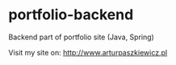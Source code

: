 # portfolio-backend
Backend part of portfolio site (Java, Spring)

Visit my site on: http://www.arturpaszkiewicz.pl